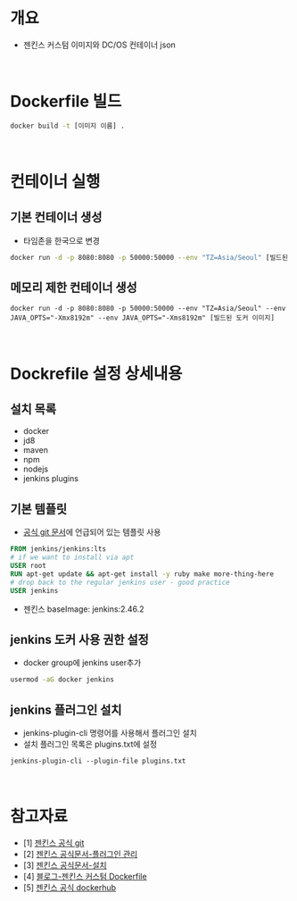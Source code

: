 # 개요
* 젠킨스 커스텀 이미지와 DC/OS 컨테이너 json

<br>

# Dockerfile 빌드
```sh
docker build -t [이미지 이름] .
```

<br>

# 컨테이너 실행
## 기본 컨테이너 생성
* 타임존을 한국으로 변경
```sh
docker run -d -p 8080:8080 -p 50000:50000 --env "TZ=Asia/Seoul" [빌드된 도커 이미지]
```

## 메모리 제한 컨테이너 생성
```
docker run -d -p 8080:8080 -p 50000:50000 --env "TZ=Asia/Seoul" --env JAVA_OPTS="-Xmx8192m" --env JAVA_OPTS="-Xms8192m" [빌드된 도커 이미지]
```

<br>

# Dockrefile 설정 상세내용
## 설치 목록
* docker
* jd8
* maven
* npm
* nodejs
* jenkins plugins

## 기본 템플릿
* [공식 git 문서](https://github.com/jenkinsci/docker)에 언급되어 있는 템플릿 사용
```Dockerfile
FROM jenkins/jenkins:lts
# if we want to install via apt
USER root
RUN apt-get update && apt-get install -y ruby make more-thing-here
# drop back to the regular jenkins user - good practice
USER jenkins
```

* 젠킨스 baseImage: jenkins:2.46.2

## jenkins 도커 사용 권한 설정
* docker group에 jenkins user추가
```sh
usermod -aG docker jenkins
```

## jenkins 플러그인 설치
* jenkins-plugin-cli 명령어를 사용해서 플러그인 설치
* 설치 플러그인 목록은 plugins.txt에 설정
```
jenkins-plugin-cli --plugin-file plugins.txt
```

<br>

# 참고자료
* [1] [젠킨스 공식 git](https://github.com/jenkinsci/docker)
* [2] [젠킨스 공식문서-플러그인 관리](https://www.jenkins.io/doc/book/managing/plugins/)
* [3] [젠킨스 공식문서-설치](https://www.jenkins.io/doc/book/installing/docker/)
* [4] [블로그-젠킨스 커스텀 Dockerfile](https://coding-start.tistory.com/329)
* [5] [젠킨스 공식 dockerhub](https://hub.docker.com/r/jenkins/jenkins)